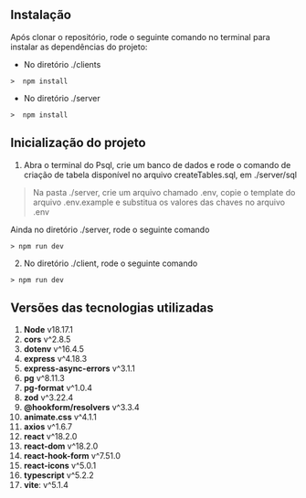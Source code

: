 ## Instalação

Após clonar o repositório, rode o seguinte comando no terminal para instalar as dependências do projeto:

* No diretório ./clients

```shell
>  npm install
```

* No diretório ./server

```shell
>  npm install
```

## Inicialização do projeto

1.  Abra o terminal do Psql, crie um banco de dados e rode o comando de criação de tabela disponível no arquivo createTables.sql, em ./server/sql

> Na pasta ./server, crie um arquivo chamado .env, copie o template do arquivo .env.example e substitua os valores das chaves no arquivo .env

Ainda no diretório ./server, rode o seguinte comando

```shell
> npm run dev
```

2. No diretório ./client, rode o seguinte comando

```shell
> npm run dev
```

## Versões das tecnologias utilizadas

1. **Node** v18.17.1
2. **cors** v^2.8.5
3. **dotenv** v^16.4.5
4. **express** v^4.18.3
5. **express-async-errors** v^3.1.1
6. **pg** v^8.11.3
7. **pg-format** v^1.0.4
8. **zod** v^3.22.4
9. **@hookform/resolvers** v^3.3.4
10. **animate.css** v^4.1.1
11. **axios** v^1.6.7
12. **react** v^18.2.0
13. **react-dom** v^18.2.0
14. **react-hook-form** v^7.51.0
15. **react-icons** v^5.0.1
16. **typescript** v^5.2.2
17. **vite**: v^5.1.4